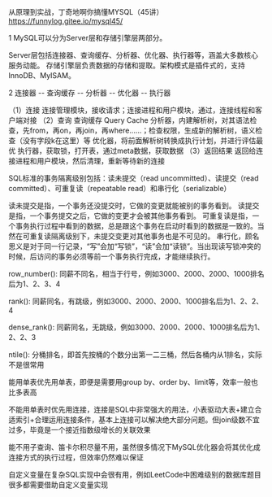 从原理到实战，丁奇地啊你搞懂MYSQL（45讲）
https://funnylog.gitee.io/mysql45/

1 MySQL可以分为Server层和存储引擎层两部分。

Server层包括连接器、查询缓存、分析器、优化器、执行器等，涵盖大多数核心服务动能。
存储引擎层负责数据的存储和提取。架构模式是插件式的，支持InnoDB、MyISAM。

2 连接器 -- 查询缓存 -- 分析器 -- 优化器 -- 执行器

（1）连接
连接管理模块，接收请求；连接进程和用户模块，通过，连接线程和客户端对接
（2）查询
查询缓存 Query Cache
分析器，内建解析树，对其语法检查，先from，再on，再join，再where......；检查权限，生成新的解析树，语义检查（没有字段k在这里）等
优化器，将前面解析树转换成执行计划，并进行评估最优
执行器，获取锁，打开表，通过meta数据，获取数据
（3）返回结果
返回给连接进程和用户模块，然后清理，重新等待新的连接

SQL标准的事务隔离级别包括：读未提交（read uncommitted）、读提交（read committed）、可重复读（repeatable read）和串行化（serializable）

读未提交是指，一个事务还没提交时，它做的变更就能被别的事务看到。
读提交是指，一个事务提交之后，它做的变更才会被其他事务看到。
可重复读是指，一个事务执行过程中看到的数据，总是跟这个事务在启动时看到的数据是一致的。当然在可重复读隔离级别下，未提交变更对其他事务也是不可见的。
串行化，顾名思义是对于同一行记录，“写”会加“写锁”，“读”会加“读锁”。当出现读写锁冲突的时候，后访问的事务必须等前一个事务执行完成，才能继续执行。


row_number(): 同薪不同名，相当于行号，例如3000、2000、2000、1000排名后为1、2、3、4

rank(): 同薪同名，有跳级，例如3000、2000、2000、1000排名后为1、2、2、4

dense_rank(): 同薪同名，无跳级，例如3000、2000、2000、1000排名后为1、2、2、3

ntile(): 分桶排名，即首先按桶的个数分出第一二三桶，然后各桶内从1排名，实际不是很常用


能用单表优先用单表，即便是需要用group by、order by、limit等，效率一般也比多表高

不能用单表时优先用连接，连接是SQL中非常强大的用法，小表驱动大表+建立合适索引+合理运用连接条件，基本上连接可以解决绝大部分问题。但join级数不宜过多，毕竟是一个接近指数级增长的关联效果

能不用子查询、笛卡尔积尽量不用，虽然很多情况下MySQL优化器会将其优化成连接方式的执行过程，但效率仍然难以保证

自定义变量在复杂SQL实现中会很有用，例如LeetCode中困难级别的数据库题目很多都需要借助自定义变量实现


